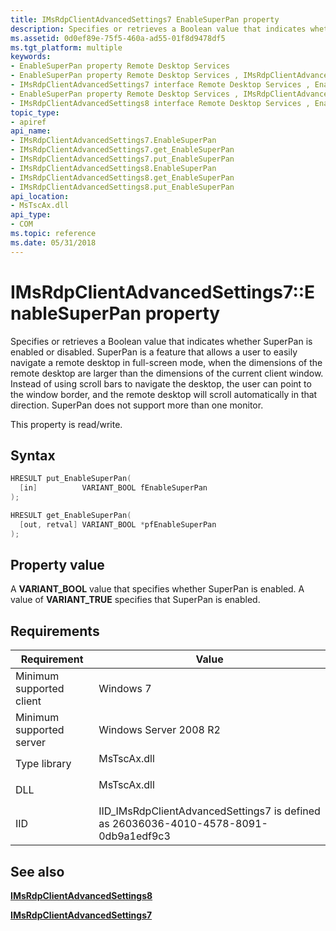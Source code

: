 ```yaml
---
title: IMsRdpClientAdvancedSettings7 EnableSuperPan property
description: Specifies or retrieves a Boolean value that indicates whether SuperPan is enabled or disabled.
ms.assetid: 0d0ef89e-75f5-460a-ad55-01f8d9478df5
ms.tgt_platform: multiple
keywords:
- EnableSuperPan property Remote Desktop Services
- EnableSuperPan property Remote Desktop Services , IMsRdpClientAdvancedSettings7 interface
- IMsRdpClientAdvancedSettings7 interface Remote Desktop Services , EnableSuperPan property
- EnableSuperPan property Remote Desktop Services , IMsRdpClientAdvancedSettings8 interface
- IMsRdpClientAdvancedSettings8 interface Remote Desktop Services , EnableSuperPan property
topic_type:
- apiref
api_name:
- IMsRdpClientAdvancedSettings7.EnableSuperPan
- IMsRdpClientAdvancedSettings7.get_EnableSuperPan
- IMsRdpClientAdvancedSettings7.put_EnableSuperPan
- IMsRdpClientAdvancedSettings8.EnableSuperPan
- IMsRdpClientAdvancedSettings8.get_EnableSuperPan
- IMsRdpClientAdvancedSettings8.put_EnableSuperPan
api_location:
- MsTscAx.dll
api_type:
- COM
ms.topic: reference
ms.date: 05/31/2018
---
```


# IMsRdpClientAdvancedSettings7::EnableSuperPan property

Specifies or retrieves a Boolean value that indicates whether SuperPan is enabled or disabled. SuperPan is a feature that allows a user to easily navigate a remote desktop in full-screen mode, when the dimensions of the remote desktop are larger than the dimensions of the current client window. Instead of using scroll bars to navigate the desktop, the user can point to the window border, and the remote desktop will scroll automatically in that direction. SuperPan does not support more than one monitor.

This property is read/write.

## Syntax


```C++
HRESULT put_EnableSuperPan(
  [in]          VARIANT_BOOL fEnableSuperPan
);

HRESULT get_EnableSuperPan(
  [out, retval] VARIANT_BOOL *pfEnableSuperPan
);
```



## Property value

A **VARIANT\_BOOL** value that specifies whether SuperPan is enabled. A value of **VARIANT\_TRUE** specifies that SuperPan is enabled.

## Requirements



| Requirement | Value |
|-------------------------------------|--------------------------------------------------------------------------------------------------|
| Minimum supported client<br/> | Windows 7<br/>                                                                             |
| Minimum supported server<br/> | Windows Server 2008 R2<br/>                                                                |
| Type library<br/>             | <dl> <dt>MsTscAx.dll</dt> </dl>           |
| DLL<br/>                      | <dl> <dt>MsTscAx.dll</dt> </dl>           |
| IID<br/>                      | IID\_IMsRdpClientAdvancedSettings7 is defined as 26036036-4010-4578-8091-0db9a1edf9c3<br/> |



## See also

<dl> <dt>

[**IMsRdpClientAdvancedSettings8**](imsrdpclientadvancedsettings8.md)
</dt> <dt>

[**IMsRdpClientAdvancedSettings7**](imsrdpclientadvancedsettings7.md)
</dt> </dl>

 

 






